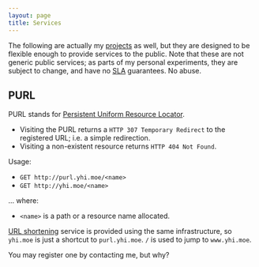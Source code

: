 ```yaml
---
layout: page
title: Services
---
```


The following are actually my [projects][proj] as well, but they are designed to be flexible enough to provide services to the public. Note that these are not generic public services; as parts of my personal experiments, they are subject to change, and have no [SLA][sla] guarantees. No abuse.

[proj]: projects.html
[sla]: https://en.wikipedia.org/wiki/Service-level_agreement

## PURL

PURL stands for [Persistent Uniform Resource Locator][purl-wp].

- Visiting the PURL returns a `HTTP 307 Temporary Redirect` to the registered URL; i.e. a simple redirection.
- Visiting a non-existent resource returns `HTTP 404 Not Found`.

Usage:

- `GET http://purl.yhi.moe/<name>`
- `GET http://yhi.moe/<name>`

... where:

- `<name>` is a path or a resource name allocated.

[URL shortening][surl-wp] service is provided using the same infrastructure, so `yhi.moe` is just a shortcut to `purl.yhi.moe`. `/` is used to jump to `www.yhi.moe`.

You may register one by contacting me, but why?

[purl-wp]: https://en.wikipedia.org/wiki/PURL
[surl-wp]: https://en.wikipedia.org/wiki/URL_shortening
